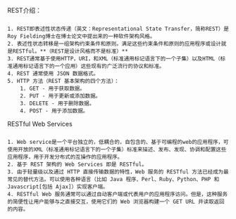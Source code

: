REST介绍：
###
    1. REST即表述性状态传递（英文：Representational State Transfer，简称REST）是Roy Fielding博士在博士论文中提出来的一种软件架构风格。
    2. 表述性状态转移是一组架构约束条件和原则。满足这些约束条件和原则的应用程序或设计就是RESTful。**（REST是设计风格而不是标准）**
    3. REST通常基于使用HTTP，URI，和XML（标准通用标记语言下的一个子集）以及HTML（标准通用标记语言下的一个应用）这些现有的广泛流行的协议和标准。
    4. REST 通常使用 JSON 数据格式。
    5. HTTP 方法（REST 基本架构的四个方法）：
        1. GET - 用于获取数据。
        2. PUT - 用于更新或添加数据。
        3. DELETE - 用于删除数据。
        4. POST - 用于添加数据。

RESTful Web Services
###
    1. Web service是一个平台独立的，低耦合的，自包含的、基于可编程的web的应用程序，可使用开放的XML（标准通用标记语言下的一个子集）标准来描述、发布、发现、协调和配置这些应用程序，用于开发分布式的互操作的应用程序。
    2. 基于 REST 架构的 Web Services 即是 RESTful。
    3. 由于轻量级以及通过 HTTP 直接传输数据的特性，Web 服务的 RESTful 方法已经成为最常见的替代方法。可以使用各种语言（比如 Java 程序、Perl、Ruby、Python、PHP 和 Javascript[包括 Ajax]）实现客户端。
    4. RESTful Web 服务通常可以通过自动客户端或代表用户的应用程序访问。但是，这种服务的简便性让用户能够与之直接交互，使用它们的 Web 浏览器构建一个 GET URL 并读取返回的内容。
